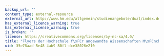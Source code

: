 ```yaml
---
backup_url: ''
content_type: external-resource
external_url: http://www.hm.edu/allgemein/studienangebote/dual/index.de.html
has_external_licence_warning: true
has_external_license_warning: true
is_broken: ''
license: https://creativecommons.org/licenses/by-nc-sa/4.0/
title: "Flyers der Hochschule f\xFCr angewandte Wissenschaften M\xFCnchen"
uid: 35e78aad-5e48-4ab9-80f1-dce38026e210
---
```

